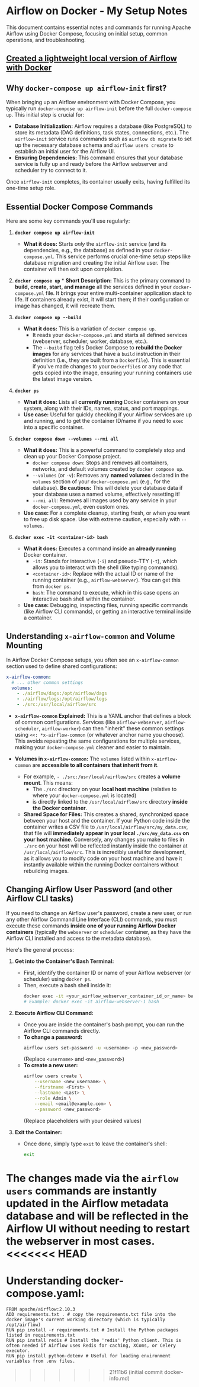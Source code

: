 
# Airflow on Docker - My Setup Notes

This document contains essential notes and commands for running Apache Airflow using Docker Compose, focusing on initial setup, common operations, and troubleshooting.

## [Created a lightweight local version of Airflow with Docker](https://datatalks.club/blog/how-to-setup-lightweight-local-version-for-airflow.html)

## Why `docker-compose up airflow-init` first?

When bringing up an Airflow environment with Docker Compose, you typically run `docker-compose up airflow-init` before the full `docker-compose up`. This initial step is crucial for:

* **Database Initialization:** Airflow requires a database (like PostgreSQL) to store its metadata (DAG definitions, task states, connections, etc.). The `airflow-init` service runs commands such as `airflow db migrate` to set up the necessary database schema and `airflow users create` to establish an initial user for the Airflow UI.
* **Ensuring Dependencies:** This command ensures that your database service is fully up and ready before the Airflow webserver and scheduler try to connect to it.

Once `airflow-init` completes, its container usually exits, having fulfilled its one-time setup role.

## Essential Docker Compose Commands

Here are some key commands you'll use regularly:

1.  **`docker compose up airflow-init`**
    * **What it does:** Starts *only* the `airflow-init` service (and its dependencies, e.g., the database) as defined in your `docker-compose.yml`. This service performs crucial one-time setup steps like database migration and creating the initial Airflow user. The container will then exit upon completion.

2.   **`docker compose up`**
    * **Short Description:** This is the primary command to **build, create, start, and manage** all the services defined in your `docker-compose.yml` file. It brings your entire multi-container application stack to life. If containers already exist, it will start them; if their configuration or image has changed, it will recreate them.

3.  **`docker compose up --build`**
    * **What it does:** This is a variation of `docker compose up`.
        * It reads your `docker-compose.yml` and starts all defined services (webserver, scheduler, worker, database, etc.).
        * The `--build` flag tells Docker Compose to **rebuild the Docker images** for any services that have a `build` instruction in their definition (i.e., they are built from a `Dockerfile`). This is essential if you've made changes to your `Dockerfile`s or any code that gets copied into the image, ensuring your running containers use the latest image version.

4.  **`docker ps`**
    * **What it does:** Lists all **currently running** Docker containers on your system, along with their IDs, names, status, and port mappings.
    * **Use case:** Useful for quickly checking if your Airflow services are up and running, and to get the container ID/name if you need to `exec` into a specific container.

5.  **`docker compose down --volumes --rmi all`**
    * **What it does:** This is a powerful command to completely stop and clean up your Docker Compose project.
        * `docker compose down`: Stops and removes all containers, networks, and default volumes created by `docker compose up`.
        * `--volumes` (or `-v`): Removes any **named volumes** declared in the `volumes` section of your `docker-compose.yml` (e.g., for the database). **Be cautious:** This will delete your database data if your database uses a named volume, effectively resetting it!
        * `--rmi all`: Removes all images used by any service in your `docker-compose.yml`, even custom ones.
    * **Use case:** For a complete cleanup, starting fresh, or when you want to free up disk space. Use with extreme caution, especially with `--volumes`.

6.  **`docker exec -it <container-id> bash`**
    * **What it does:** Executes a command inside an **already running** Docker container.
        * `-it`: Stands for interactive (`-i`) and pseudo-TTY (`-t`), which allows you to interact with the shell (like typing commands).
        * `<container-id>`: Replace with the actual ID or name of the running container (e.g., `airflow-webserver`). You can get this from `docker ps`.
        * `bash`: The command to execute, which in this case opens an interactive bash shell within the container.
    * **Use case:** Debugging, inspecting files, running specific commands (like Airflow CLI commands), or getting an interactive terminal inside a container.

## Understanding `x-airflow-common` and Volume Mounting

In Airflow Docker Compose setups, you often see an `x-airflow-common` section used to define shared configurations:

```yaml
x-airflow-common:
  # ... other common settings
  volumes:
    - ./airflow/dags:/opt/airflow/dags
    - ./airflow/logs:/opt/airflow/logs
    - ./src:/usr/local/airflow/src
```

* **`x-airflow-common` Explained:** This is a YAML anchor that defines a block of common configurations. Services (like `airflow-webserver`, `airflow-scheduler`, `airflow-worker`) can then "inherit" these common settings using `<<: *x-airflow-common` (or whatever anchor name you choose). This avoids repeating the same configurations for multiple services, making your `docker-compose.yml` cleaner and easier to maintain.

* **Volumes in `x-airflow-common`:** The `volumes` listed within `x-airflow-common` are **accessible to all containers that inherit from it**.
    * For example, `- ./src:/usr/local/airflow/src` creates a **volume mount**. This means:
        * The `./src` directory on your **local host machine** (relative to where your `docker-compose.yml` is located)
        * is directly linked to the `/usr/local/airflow/src` directory **inside the Docker container**.
    * **Shared Space for Files:** This creates a shared, synchronized space between your host and the container. If your Python code inside the container writes a CSV file to `/usr/local/airflow/src/my_data.csv`, that file will **immediately appear in your local `./src/my_data.csv` on your host machine**. Conversely, any changes you make to files in `./src` on your host will be reflected instantly inside the container at `/usr/local/airflow/src`. This is incredibly useful for development, as it allows you to modify code on your host machine and have it instantly available within the running Docker containers without rebuilding images.

## Changing Airflow User Password (and other Airflow CLI tasks)

If you need to change an Airflow user's password, create a new user, or run any other Airflow Command Line Interface (CLI) commands, you must execute these commands **inside one of your running Airflow Docker containers** (typically the `webserver` or `scheduler` container, as they have the Airflow CLI installed and access to the metadata database).

Here's the general process:

1.  **Get into the Container's Bash Terminal:**
    * First, identify the container ID or name of your Airflow webserver (or scheduler) using `docker ps`.
    * Then, execute a bash shell inside it:
        ```bash
        docker exec -it <your_airflow_webserver_container_id_or_name> bash
        # Example: docker exec -it airflow-webserver-1 bash
        ```

2.  **Execute Airflow CLI Command:**
    * Once you are inside the container's bash prompt, you can run the Airflow CLI commands directly.
    * **To change a password:**
        ```bash
        airflow users set-password -u <username> -p <new_password>
        ```
        (Replace `<username>` and `<new_password>`)
    * **To create a new user:**
        ```bash
        airflow users create \
            --username <new_username> \
            --firstname <First> \
            --lastname <Last> \
            --role Admin \
            --email <email@example.com> \
            --password <new_password>
        ```
        (Replace placeholders with your desired values)

3.  **Exit the Container:**
    * Once done, simply type `exit` to leave the container's shell:
        ```bash
        exit
        ```

The changes made via the `airflow users` commands are instantly updated in the Airflow metadata database and will be reflected in the Airflow UI without needing to restart the webserver in most cases.
<<<<<<< HEAD
=======


# Understanding docker-compose.yaml: 
```
FROM apache/airflow:2.10.3
ADD requirements.txt . # copy the requirements.txt file into the docker image's current working directory (which is typically /opt/airflow)
RUN pip install -r requirements.txt # Install the Python packages listed in requirements.txt
RUN pip install redis # Install the 'redis' Python client. This is often needed if Airflow uses Redis for caching, XComs, or Celery executor.
RUN pip install python-dotenv # Useful for loading environment variables from .env files. 
```
>>>>>>> 21f11b6 (initial commit docker-info.md)
